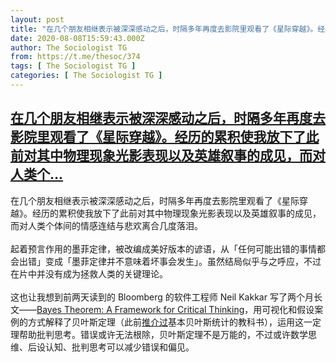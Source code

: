 ```yaml
---
layout: post
title: "在几个朋友相继表示被深深感动之后，时隔多年再度去影院里观看了《星际穿越》。经历的累积使我放下了此前对其中物理现象光影表现以及英雄叙事的成见，而对人类个"
date: 2020-08-08T15:59:43.000Z
author: The Sociologist TG
from: https://t.me/thesoc/374
tags: [ The Sociologist TG ]
categories: [ The Sociologist TG ]
---
```

<!--1596902383000-->
[在几个朋友相继表示被深深感动之后，时隔多年再度去影院里观看了《星际穿越》。经历的累积使我放下了此前对其中物理现象光影表现以及英雄叙事的成见，而对人类个...](https://t.me/thesoc/374)
------

<div>
<p>在几个朋友相继表示被深深感动之后，时隔多年再度去影院里观看了《星际穿越》。经历的累积使我放下了此前对其中物理现象光影表现以及英雄叙事的成见，而对人类个体间的情感连结与悲欢离合几度落泪。<br><br>起着预言作用的墨菲定律，被改编成美好版本的谚语，从「任何可能出错的事情都会出错」变成「墨菲定律并不意味着坏事会发生」。虽然结局似乎与之呼应，不过在片中并没有成为拯救人类的关键理论。<br><br>这也让我想到前两天读到的 Bloomberg 的软件工程师 Neil Kakkar 写了两个月长文——<a href="https://neilkakkar.com/Bayes-Theorem-Framework-for-Critical-Thinking.html" target="_blank" rel="noopener" onclick="return confirm('Open this link?\n\n'+this.href);">Bayes Theorem: A Framework for Critical Thinking</a>，用可视化和假设案例的方式解释了贝叶斯定理（此前<a href="https://t.me/thesoc/288" target="_blank" rel="noopener" onclick="return confirm('Open this link?\n\n'+this.href);">推介过</a>基本贝叶斯统计的教科书），运用这一定理帮助批判思考。错误或许无法根除，贝叶斯定理不是万能的，不过或许数学思维、后设认知、批判思考可以减少错误和偏见。</p>
</div>

